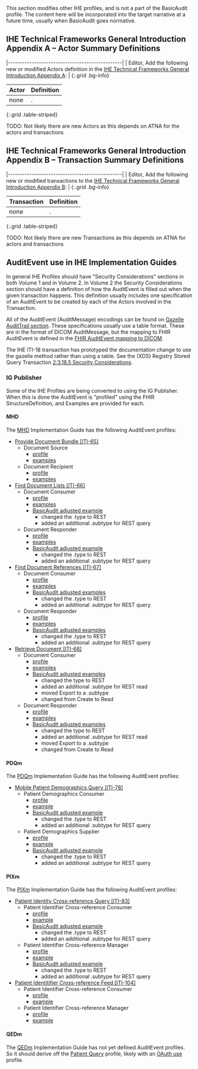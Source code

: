 <div markdown="1" class="stu-note">
This section modifies other IHE profiles, and is not a part of the BasicAudit profile. The content here will be incorporated into the target narrative at a future time, usually when BasicAudit goes normative.
</div>

## IHE Technical Frameworks General Introduction Appendix A – Actor Summary Definitions

|------------------------------------------------|
| Editor, Add the following new or modified Actors definition in the [IHE Technical Frameworks General Introduction Appendix A](https://profiles.ihe.net/GeneralIntro/ch-A.html): |
{:.grid .bg-info}

| Actor                         | Definition                                                                                |
| ----------------------------- | ------------------------------------------------------------------------------------------|
| none | . |
{:.grid .table-striped}

TODO: Not likely there are new Actors as this depends on ATNA for the actors and transactions

## IHE Technical Frameworks General Introduction Appendix B – Transaction Summary Definitions

|------------------------------------------------|
| Editor, Add the following new or modified transactions to the [IHE Technical Frameworks General Introduction Appendix B](https://profiles.ihe.net/GeneralIntro/ch-B.html): |
{:.grid .bg-info}


| Transaction                              | Definition                                                                              |
| ---------------------------------------- | --------------------------------------------------------------------------------------- |
| none | . |
{:.grid .table-striped}

TODO: Not likely there are new Transactions as this depends on ATNA for actors and transactions


## AuditEvent use in IHE Implementation Guides

In general IHE Profiles should have "Security Considerations" sections in both Volume 1 and in Volume 2. In Volume 2 the Security Considerations section should have a definition of how the AuditEvent is filled out when the given transaction happens. This definition usually includes one specification of an AuditEvent to be created by each of the Actors involved in the Transaction.

All of the AuditEvent (AuditMessage) encodings can be found on [Gazelle AuditTrail section](https://gazelle.ihe.net/gss/audit-messages/list.seam;jsessionid=O8kPo08QmPxFgrWZQbhfzfTr). These specifications usually use a table format. These are in the format of DICOM AuditMessage, but the mapping to FHIR AuditEvent is defined in the [FHIR AuditEvent mapping to DICOM](http://hl7.org/fhir/auditevent-mappings.html#dicom).

The IHE ITI-18 transaction has prototyped the documentation change to use the gazelle method rather than using a table. See the (XDS) Registry Stored Query Transaction [2:3.18.5 Security Considerations](https://profiles.ihe.net/ITI/TF/Volume2/ITI-18.html#3.18.5).

### IG Publisher

Some of the IHE Profiles are being converted to using the IG Publisher. When this is done the AuditEvent is "profiled" using the FHIR StructureDefinition, and Examples are provided for each.

#### MHD

The [MHD](https://profiles.ihe.net/ITI/MHD/index.html) Implementation Guide has the following AuditEvent profiles:
- [Provide Document Bundle \[ITI-65\]](https://profiles.ihe.net/ITI/MHD/ITI-65.html)
  - Document Source 
    - [profile](https://profiles.ihe.net/ITI/MHD/StructureDefinition-IHE.MHD.ProvideBundle.Audit.Source.html)
	- [examples](https://profiles.ihe.net/ITI/MHD/AuditEvent-ex-auditProvideBundle-source.html)
  - Document Recipient 
    - [profile](https://profiles.ihe.net/ITI/MHD/StructureDefinition-IHE.MHD.ProvideBundle.Audit.Recipient.html)
	- [examples](https://profiles.ihe.net/ITI/MHD/AuditEvent-ex-auditProvideBundle-recipient.html)
- [Find Document Lists \[ITI-66\]](https://profiles.ihe.net/ITI/MHD/ITI-66.html)
  - Document Consumer
    - [profile](https://profiles.ihe.net/ITI/MHD/StructureDefinition-IHE.MHD.FindDocumentLists.Audit.Consumer.html)
	- [examples](https://profiles.ihe.net/ITI/MHD/AuditEvent-ex-auditFindDocumentLists-consumer.html)
	- [BasicAudit adjusted example](AuditEvent-ex-auditFindDocumentLists-consumer.html)
	  - changed the .type to REST
	  - added an additional .subtype for REST query
  - Document Responder
    - [profile](https://profiles.ihe.net/ITI/MHD/StructureDefinition-IHE.MHD.FindDocumentLists.Audit.Responder.html)
	- [examples](https://profiles.ihe.net/ITI/MHD/AuditEvent-ex-auditFindDocumentLists-responder.html)
	- [BasicAudit adjusted example](AuditEvent-ex-auditFindDocumentLists-responder.html)
	  - changed the .type to REST
	  - added an additional .subtype for REST query
- [Find Document References \[ITI-67\]](https://profiles.ihe.net/ITI/MHD/ITI-67.html)
  - Document Consumer
    - [profile](https://profiles.ihe.net/ITI/MHD/StructureDefinition-IHE.MHD.FindDocumentReferences.Audit.Consumer.html)
	- [examples](https://profiles.ihe.net/ITI/MHD/AuditEvent-ex-auditFindDocumentReferences-consumer.html)
	- [BasicAudit adjusted examples](AuditEvent-ex-auditFindDocumentReferences-consumer.html)
	  - changed the .type to REST
	  - added an additional .subtype for REST query
  - Document Responder
    - [profile](https://profiles.ihe.net/ITI/MHD/StructureDefinition-IHE.MHD.FindDocumentReferences.Audit.Responder.html)
	- [examples](https://profiles.ihe.net/ITI/MHD/AuditEvent-ex-auditFindDocumentReferences-responder.html)
	- [BasicAudit adjusted examples](AuditEvent-ex-auditFindDocumentReferences-responder.html)
	  - changed the .type to REST
	  - added an additional .subtype for REST query
- [Retrieve Document \[ITI-68\]](https://profiles.ihe.net/ITI/MHD/ITI-68.html)  
  - Document Consumer
    - [profile](https://profiles.ihe.net/ITI/MHD/StructureDefinition-IHE.MHD.RetrieveDocument.Audit.Consumer.html)
	- [examples](https://profiles.ihe.net/ITI/MHD/AuditEvent-ex-auditRetrieveDocument-consumer.html)
	- [BasicAudit adjusted examples](AuditEvent-ex-auditRetrieveDocument-consumer.html)
	  - changed the type to REST
	  - added an additional .subtype for REST read
	  - moved Export to a .subtype
	  - changed from Create to Read
  - Document Responder
    - [profile](https://profiles.ihe.net/ITI/MHD/StructureDefinition-IHE.MHD.RetrieveDocument.Audit.Responder.html)
	- [examples](https://profiles.ihe.net/ITI/MHD/AuditEvent-ex-auditRetrieveDocument-responder.html)
	- [BasicAudit adjusted examples](AuditEvent-ex-auditRetrieveDocument-responder.html)
	  - changed the type to REST
	  - added an additional .subtype for REST read
	  - moved Export to a .subtype
	  - changed from Create to Read
	
#### PDQm

The [PDQm](https://profiles.ihe.net/ITI/PDQm/index.html) Implementation Guide has the following AuditEvent profiles:
- [Mobile Patient Demographics Query \[ITI-78\]](https://profiles.ihe.net/ITI/PDQm/ITI-78.html)
  - Patient Demographics Consumer
    - [profile](https://profiles.ihe.net/ITI/PDQm/StructureDefinition-IHE.PDQm.Query.Audit.Consumer.html)
    - [example](https://profiles.ihe.net/ITI/PDQm/AuditEvent-ex-auditPdqmQuery-consumer.html)
    - [BasicAudit adjusted example](AuditEvent-ex-auditPdqmQuery-consumer.html)
	  - changed the .type to REST
	  - added an additional .subtype for REST query  
  - Patient Demographics Supplier
    - [profile](https://profiles.ihe.net/ITI/PDQm/StructureDefinition-IHE.PDQm.Query.Audit.Supplier.html)
    - [example](https://profiles.ihe.net/ITI/PDQm/AuditEvent-ex-auditPdqmQuery-supplier.html)
    - [BasicAudit adjusted example](AuditEvent-ex-auditPdqmQuery-supplier.html)
	  - changed the .type to REST
	  - added an additional .subtype for REST query
	  
#### PIXm

The [PIXm](https://profiles.ihe.net/ITI/PIXm/index.html) Implementation Guide has the following AuditEvent profiles:
- [Patient Identity Cross-reference Query \[ITI-83\]](https://profiles.ihe.net/ITI/PIXm/ITI-83.html)
  - Patient Identifier Cross-reference Consumer
    - [profile](https://profiles.ihe.net/ITI/PIXm/StructureDefinition-IHE.PIXm.Query.Audit.Consumer.html)
    - [example](https://profiles.ihe.net/ITI/PIXm/AuditEvent-ex-auditPixmQuery-consumer.html)
    - [BasicAudit adjusted example](AuditEvent-ex-auditPixmQuery-consumer.html)
	  - changed the .type to REST
	  - added an additional .subtype for REST query  
  - Patient Identifier Cross-reference Manager
    - [profile](https://profiles.ihe.net/StructureDefinition-IHE.PIXm.Query.Audit.Manager.html)
    - [example](https://profiles.ihe.net/ITI/PIXm/AuditEvent-ex-auditPixmQuery-manager.html)
    - [BasicAudit adjusted example](AuditEvent-ex-auditPixmQuery-manager.html)
	  - changed the .type to REST
	  - added an additional .subtype for REST query
- [Patient Identitifier Cross-reference Feed \[ITI-104\]](https://profiles.ihe.net/ITI/PIXm/ITI-104.html)
  - Patient Identifier Cross-reference Consumer
    - [profile](https://profiles.ihe.net/ITI/PIXm/StructureDefinition-IHE.PIXm.Feed.Audit.Source.html)
    - [example](https://profiles.ihe.net/ITI/PIXm/AuditEvent-ex-auditPixmFeed-source.html)
  - Patient Identifier Cross-reference Manager
    - [profile](https://profiles.ihe.net/StructureDefinition-IHE.PIXm.Feed.Audit.Manager.html)
    - [example](https://profiles.ihe.net/ITI/PIXm/AuditEvent-ex-auditPixmFeed-manager.html)

#### QEDm

The [QEDm]() Implementation Guide has not yet defined AuditEvent profiles. So it should derive off the [Patient Query](StructureDefinition-IHE.BasicAudit.PatientQuery.html) profile, likely with an [OAuth use](tbd.html) profile.



